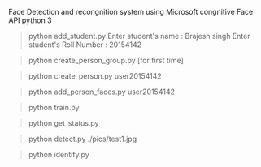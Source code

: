 Face Detection and recongnition system using Microsoft congnitive Face API
python 3

> python add_student.py
  Enter student's name : Brajesh singh
  Enter student's Roll Number : 20154142
  
> python create_person_group.py [for first time]

> python create_person.py user20154142

> python add_person_faces.py user20154142

> python train.py

> python get_status.py

> python detect.py ./pics/test1.jpg

> python identify.py
